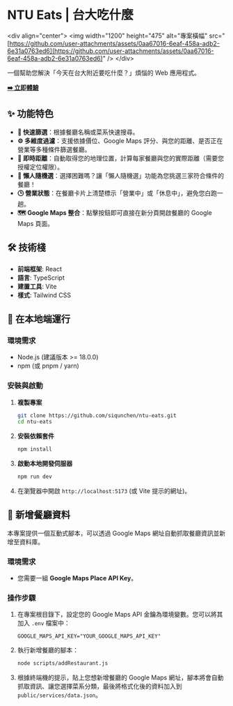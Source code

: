 # NTU Eats | 台大吃什麼

\<div align="center"\>
\<img width="1200" height="475" alt="專案橫幅" src="[https://github.com/user-attachments/assets/0aa67016-6eaf-458a-adb2-6e31a0763ed6](https://github.com/user-attachments/assets/0aa67016-6eaf-458a-adb2-6e31a0763ed6)" /\>
\</div\>

一個幫助您解決「今天在台大附近要吃什麼？」煩惱的 Web 應用程式。

**[➡️ 立即體驗](https://ntu-eats.pages.dev/)**

## ✨ 功能特色

  * **🚀 快速篩選**：根據餐廳名稱或菜系快速搜尋。
  * **⚙️ 多維度過濾**：支援依據價位、Google Maps 評分、與您的距離、是否正在營業等多種條件篩選餐廳。
  * **📍 即時距離**：自動取得您的地理位置，計算每家餐廳與您的實際距離（需要您授權定位權限）。
  * **🎲 懶人隨機選**：選擇困難嗎？讓「懶人隨機選」功能為您挑選三家符合條件的餐廳！
  * **🕒 營業狀態**：在餐廳卡片上清楚標示「營業中」或「休息中」，避免您白跑一趟。
  * **🗺️ Google Maps 整合**：點擊按鈕即可直接在新分頁開啟餐廳的 Google Maps 頁面。

## 🛠️ 技術棧

  * **前端框架**: React
  * **語言**: TypeScript
  * **建置工具**: Vite
  * **樣式**: Tailwind CSS

## 🚀 在本地端運行

### 環境需求

  * Node.js (建議版本 \>= 18.0.0)
  * npm (或 pnpm / yarn)

### 安裝與啟動

1.  **複製專案**

    ```bash
    git clone https://github.com/siqunchen/ntu-eats.git
    cd ntu-eats
    ```

2.  **安裝依賴套件**

    ```bash
    npm install
    ```

3.  **啟動本地開發伺服器**

    ```bash
    npm run dev
    ```

4.  在瀏覽器中開啟 `http://localhost:5173` (或 Vite 提示的網址)。

## 📝 新增餐廳資料

本專案提供一個互動式腳本，可以透過 Google Maps 網址自動抓取餐廳資訊並新增至資料庫。

### 環境需求

  * 您需要一組 **Google Maps Place API Key**。

### 操作步驟

1.  在專案根目錄下，設定您的 Google Maps API 金鑰為環境變數。您可以將其加入 `.env` 檔案中：

    ```
    GOOGLE_MAPS_API_KEY="YOUR_GOOGLE_MAPS_API_KEY"
    ```

2.  執行新增餐廳的腳本：

    ```bash
    node scripts/addRestaurant.js
    ```

3.  根據終端機的提示，貼上您想新增餐廳的 Google Maps 網址，腳本將會自動抓取資訊、讓您選擇菜系分類，最後將格式化後的資料加入到 `public/services/data.json`。